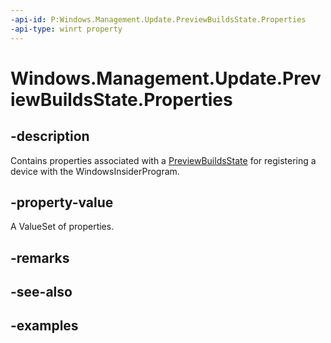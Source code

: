 ```yaml
---
-api-id: P:Windows.Management.Update.PreviewBuildsState.Properties
-api-type: winrt property
---
```


<!-- Property syntax.
public ValueSet Properties { get; }
-->

# Windows.Management.Update.PreviewBuildsState.Properties

## -description
Contains properties associated with a [PreviewBuildsState](previewbuildsstate.md) for registering a device with the WindowsInsiderProgram. 

## -property-value
A ValueSet of properties.

## -remarks

## -see-also

## -examples

